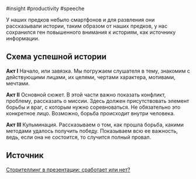 #insight #productivity #speeche

У наших предков небыло смартфонов и для развления они рассказывали истории, таким образом от наших предков, у нас сохранился ген повышенного внимания к историям, как источнику информации.

## Схема успешной истории
**Акт I**
Начало, или завязка. Мы погружаем слушателя в тему, знакомим с действующими лицами, их целями, чертами характера, мотивами, мечтами.

**Акт II**
Основной сюжет. В этой части важно показать конфликт, проблему, рассказать о миссии. Здесь должен присутствовать элемент борьбы и враг, с которым нужно соревноваться. Не обязательно это конкретное лицо. Возможно, борьба происходит внутри человека.

**Акт III**
Кульминация. Рассказываем о том, как прошла борьба, какими методами удалось получить победу. Показываем всю ее важность, ведь, если она не состоится, то случится полный провал.


## Источник
[Сторителлинг в презентации: сработает или нет?](https://habr.com/ru/post/698048/)
